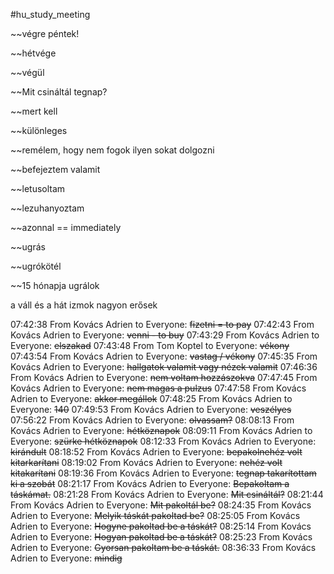 #hu_study_meeting 

~~végre péntek!

~~hétvége

~~végül

~~Mit csináltál tegnap?

~~mert kell

~~különleges

~~remélem, hogy nem fogok ilyen sokat dolgozni

~~befejeztem valamit

~~letusoltam

~~lezuhanyoztam

~~azonnal == immediately

~~ugrás

~~ugrókötél

~~15 hónapja ugrálok
	
a váll és a hát izmok nagyon erősek

07:42:38 From Kovács Adrien to Everyone:
	~~fizetni = to pay~~
07:42:43 From Kovács Adrien to Everyone:
	~~venni - to buy~~
07:43:29 From Kovács Adrien to Everyone:
	~~elszakad~~
07:43:48 From Tom Koptel to Everyone:
	~~vékony~~
07:43:54 From Kovács Adrien to Everyone:
	~~vastag / vékony~~
07:45:35 From Kovács Adrien to Everyone:
	~~hallgatok valamit vagy nézek valamit~~
07:46:36 From Kovács Adrien to Everyone:
	~~nem voltam hozzászokva~~
07:47:45 From Kovács Adrien to Everyone:
	~~nem magas a pulzus~~
07:47:58 From Kovács Adrien to Everyone:
	~~akkor megállok~~
07:48:25 From Kovács Adrien to Everyone:
	~~140~~
07:49:53 From Kovács Adrien to Everyone:
	~~veszélyes~~
07:56:22 From Kovács Adrien to Everyone:
	~~olvassam?~~
08:08:13 From Kovács Adrien to Everyone:
	~~hétköznapok~~
08:09:11 From Kovács Adrien to Everyone:
	~~szürke hétköznapok~~
08:12:33 From Kovács Adrien to Everyone:
	~~kirándult~~
08:18:52 From Kovács Adrien to Everyone:
	~~bepakolnehéz volt kitarkarítani~~
08:19:02 From Kovács Adrien to Everyone:
	~~nehéz volt kitakarítani~~
08:19:36 From Kovács Adrien to Everyone:
	~~tegnap takarítottam ki a szobát~~
08:21:17 From Kovács Adrien to Everyone:
	~~Bepakoltam a táskámat.~~
08:21:28 From Kovács Adrien to Everyone:
	~~Mit csináltál?~~
08:21:44 From Kovács Adrien to Everyone:
	~~Mit pakoltál be?~~
08:24:35 From Kovács Adrien to Everyone:
	~~Melyik táskát pakoltad be?~~
08:25:05 From Kovács Adrien to Everyone:
	~~Hogyne pakoltad be a táskát?~~
08:25:14 From Kovács Adrien to Everyone:
	~~Hogyan pakoltad be a táskát?~~
08:25:23 From Kovács Adrien to Everyone:
	~~Gyorsan pakoltam be a táskát.~~
08:36:33 From Kovács Adrien to Everyone:
	~~mindig~~

